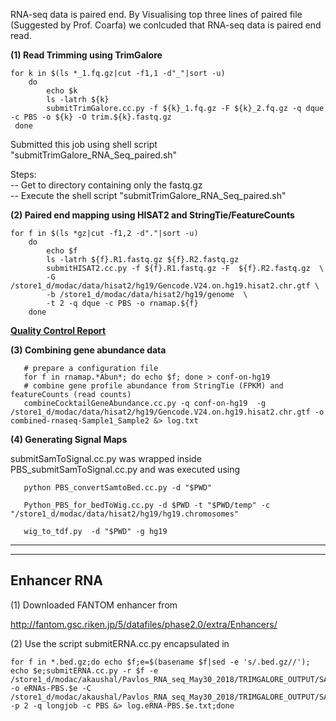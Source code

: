 
RNA-seq data is paired end. By Visualising top three lines of paired file (Suggested by Prof. Coarfa) we conlcuded that RNA-seq data is paired end read.

**(1) Read Trimming using TrimGalore**

    for k in $(ls *_1.fq.gz|cut -f1,1 -d"_"|sort -u) 
        do 
            echo $k 
            ls -latrh ${k}
            submitTrimGalore.cc.py -f ${k}_1.fq.gz -F ${k}_2.fq.gz -q dque -c PBS -o ${k} -O trim.${k}.fastq.gz
     done 

Submitted this job using shell script "submitTrimGalore_RNA_Seq_paired.sh" <br />

Steps:<br />
  -- Get to directory containing only the fastq.gz <br />
  -- Execute the shell script "submitTrimGalore_RNA_Seq_paired.sh" <br />

**(2) Paired end mapping using HISAT2 and StringTie/FeatureCounts**

    for f in $(ls *gz|cut -f1,2 -d"."|sort -u)
        do 
            echo $f
            ls -latrh ${f}.R1.fastq.gz ${f}.R2.fastq.gz
            submitHISAT2.cc.py -f ${f}.R1.fastq.gz -F  ${f}.R2.fastq.gz  \ 
            -G /store1_d/modac/data/hisat2/hg19/Gencode.V24.on.hg19.hisat2.chr.gtf \ 
            -b /store1_d/modac/data/hisat2/hg19/genome  \ 
            -t 2 -q dque -c PBS -o rnamap.${f}
        done
        
**[Quality Control Report](https://github.com/CoarfaBCM/Akhilesh_Projects/blob/master/DOCS/QC_Pavlos_RNA-seq.txt)**
     

**(3) Combining gene abundance data**

       # prepare a configuration file
       for f in rnamap.*Abun*; do echo $f; done > conf-on-hg19
       # combine gene profile abundance from StringTie (FPKM) and featureCounts (read counts)
       combineCocktailGeneAbundance.cc.py -q conf-on-hg19  -g /store1_d/modac/data/hisat2/hg19/Gencode.V24.on.hg19.hisat2.chr.gtf -o combined-rnaseq-Sample1_Sample2 &> log.txt

**(4) Generating Signal Maps**
   
   submitSamToSignal.cc.py was wrapped inside PBS_submitSamToSignal.cc.py and was executed using
       
       python PBS_convertSamtoBed.cc.py -d "$PWD"
       
       Python_PBS_for_bedToWig.cc.py -d $PWD -t "$PWD/temp" -c "/store1_d/modac/data/hisat2/hg19/hg19.chromosomes"
        
       wig_to_tdf.py  -d "$PWD" -g hg19

______________________________________________________________________________________________________________________________
______________________________________________________________________________________________________________________________

## Enhancer RNA

(1) Downloaded FANTOM enhancer from

http://fantom.gsc.riken.jp/5/datafiles/phase2.0/extra/Enhancers/

(2) Use the script submitERNA.cc.py encapsulated in 
     
    for f in *.bed.gz;do echo $f;e=$(basename $f|sed -e 's/.bed.gz//'); echo $e;submitERNA.cc.py -r $f -e /store1_d/modac/akaushal/Pavlos_RNA_seq_May30_2018/TRIMGALORE_OUTPUT/SAMFILES/Fantom_Enhancers/human_permissive_enhancers_phase_1_and_2.bed -o eRNAs-PBS.$e -C /store1_d/modac/akaushal/Pavlos_RNA_seq_May30_2018/TRIMGALORE_OUTPUT/SAMFILES/Fantom_Enhancers/hg19.chrom.sizes -p 2 -q longjob -c PBS &> log.eRNA-PBS.$e.txt;done
    
